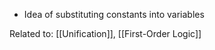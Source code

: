 - Idea of substituting constants into variables 

Related to: [[Unification]], [[First-Order Logic]]